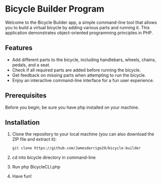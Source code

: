 # Bicycle Builder Program

Welcome to the Bicycle Builder app, a simple command-line tool that allows you to build a virtual bicycle by adding various parts and running it. This application demonstrates object-oriented programming principles in PHP.

## Features

- Add different parts to the bicycle, including handlebars, wheels, chains, pedals, and a seat.
- Check if all required parts are added before running the bicycle.
- Get feedback on missing parts when attempting to run the bicycle.
- Enjoy an interactive command-line interface for a fun user experience.

## Prerequisites

Before you begin, be sure you have php installed on your machine.

## Installation

1. Clone the repository to your local machine (you can also download the ZIP file and extract it):

   ```bash
   git clone https://github.com/Jamesdarrigo29/bicycle-builder

2. cd into bicycle directory in command-line
3. Run php BicycleCLI.php
4. Have fun!